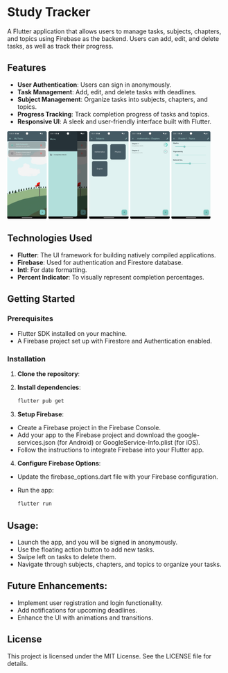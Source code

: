 # Study Tracker

A Flutter application that allows users to manage tasks, subjects, chapters, and topics using Firebase as the backend. Users can add, edit, and delete tasks, as well as track their progress.

## Features

- **User Authentication**: Users can sign in anonymously.
- **Task Management**: Add, edit, and delete tasks with deadlines.
- **Subject Management**: Organize tasks into subjects, chapters, and topics.
- **Progress Tracking**: Track completion progress of tasks and topics.
- **Responsive UI**: A sleek and user-friendly interface built with Flutter.

<p float="left">
  <img src="assets/screenshots/Home%20pg%20ss.png" width="18%" />
  <img src="assets/screenshots/Side%20bar%20ss.png" width="18%" />
  <img src="assets/screenshots/Subject%20pg%20ss.png" width="18%" />
  <img src="assets/screenshots/Chapter%20pg%20ss.png" width="18%" />
  <img src="assets/screenshots/Topic%20pg%20ss.png" width="18%" />
</p>



## Technologies Used

- **Flutter**: The UI framework for building natively compiled applications.
- **Firebase**: Used for authentication and Firestore database.
- **Intl**: For date formatting.
- **Percent Indicator**: To visually represent completion percentages.

## Getting Started

### Prerequisites

- Flutter SDK installed on your machine.
- A Firebase project set up with Firestore and Authentication enabled.

### Installation

1. **Clone the repository**:

2. **Install dependencies**:
    ```bash
    flutter pub get

3. **Setup Firebase**:

- Create a Firebase project in the Firebase Console.
- Add your app to the Firebase project and download the google-services.json (for Android) or GoogleService-Info.plist (for iOS).
- Follow the instructions to integrate Firebase into your Flutter app.

4. **Configure Firebase Options**:

- Update the firebase_options.dart file with your Firebase configuration.
- Run the app:

    ```bash
    flutter run

## Usage:
- Launch the app, and you will be signed in anonymously.
- Use the floating action button to add new tasks.
- Swipe left on tasks to delete them.
- Navigate through subjects, chapters, and topics to organize your tasks.

## Future Enhancements:
- Implement user registration and login functionality.
- Add notifications for upcoming deadlines.
- Enhance the UI with animations and transitions.

## License
This project is licensed under the MIT License. See the LICENSE file for details.
